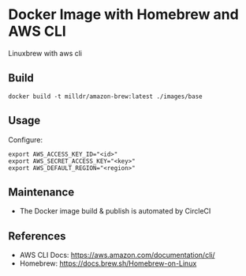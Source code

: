 # Docker Image with Homebrew and AWS CLI 

Linuxbrew with aws cli

## Build

```
docker build -t milldr/amazon-brew:latest ./images/base
```

## Usage

Configure:

```
export AWS_ACCESS_KEY_ID="<id>"
export AWS_SECRET_ACCESS_KEY="<key>"
export AWS_DEFAULT_REGION="<region>"
```

## Maintenance

- The Docker image build & publish is automated by CircleCI 

## References

- AWS CLI Docs: https://aws.amazon.com/documentation/cli/
- Homebrew: https://docs.brew.sh/Homebrew-on-Linux


